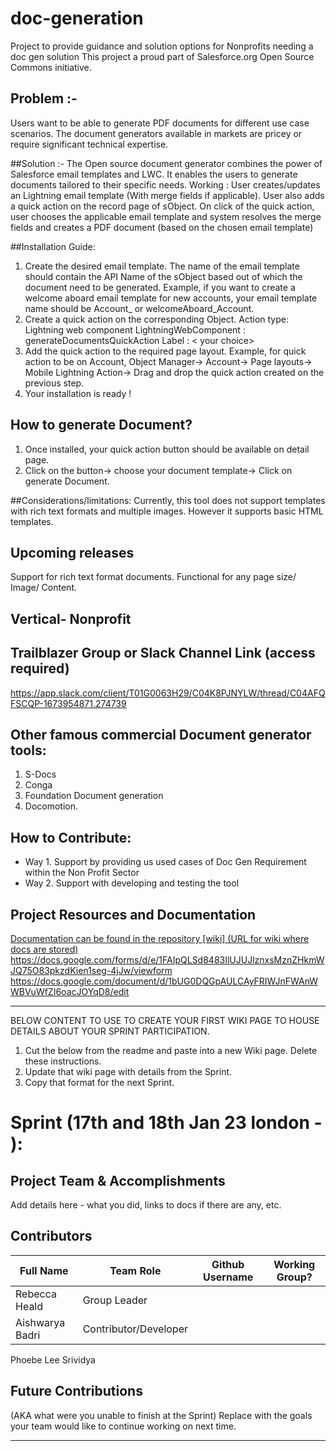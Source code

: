 # doc-generation
Project to provide guidance and solution options for Nonprofits needing a doc gen solution
This project a proud part of Salesforce.org Open Source Commons initiative.


## Problem :- 

Users want to be able to generate PDF documents for different use case scenarios. The document generators available in markets are pricey or require significant  technical expertise.

##Solution :- 
The Open source document generator combines the power of Salesforce email templates and LWC. It enables the users to generate documents tailored to their specific needs.
Working :
User creates/updates an Lightning email template (With merge fields if applicable). User also adds a quick action on the record page of sObject. On click of the quick action, user chooses the applicable email template and  system resolves the merge fields and creates a PDF document (based on the chosen email template)

##Installation Guide:
1. Create the desired email template. The name of the email template should contain the API Name of the sObject based out of which the document need to be generated. Example, if you want to create a welcome aboard email template for new accounts, your email template name should be  Account_<welcomeAboard> or welcomeAboard_Account.
2. Create a quick action on the corresponding Object. 
    Action type: Lightning web component
    LightningWebComponent : generateDocumentsQuickAction
  Label : < your choice>
3. Add the quick action to the required page layout. Example, for quick action to be on Account, Object Manager-> Account-> Page layouts-> Mobile Lightning Action-> Drag and drop the quick action created on the previous step.
4. Your installation is ready !
  
 ## How to generate Document?
  1. Once installed, your quick action button should be available on detail page. 
  2. Click on the button-> choose your document template-> Click on generate Document.
  
  


##Considerations/limitations:
Currently, this tool does not support templates with  rich text formats and multiple images. However it supports basic HTML templates.




##  Upcoming releases
Support for rich text format documents.
Functional for any page size/ Image/ Content.


## Vertical-  Nonprofit 


## Trailblazer Group or Slack Channel Link (access required)
https://app.slack.com/client/T01G0063H29/C04K8PJNYLW/thread/C04AFQFSCQP-1673954871.274739

  
  
  
  
  
## Other famous commercial Document generator tools:
  1. S-Docs
  2. Conga
  3. Foundation Document generation
  4. Docomotion.
 

  
## How to Contribute:
- Way 1. Support by providing us used cases of Doc Gen Requirement within the Non Profit Sector
- Way 2. Support with developing and testing the tool 

## Project Resources and Documentation
[Documentation can be found in the repository [wiki] (URL for wiki where docs are stored)
](https://docs.google.com/presentation/d/1PDGXjLBDfAEgEiokrvMGObkf2pdQ6evNHxAkrX3yuV0/edit#slide=id.g1d752c44c13_0_0)
https://docs.google.com/forms/d/e/1FAIpQLSd8483IlUJUJlznxsMznZHkmWJQ75O83pkzdKien1seg-4jJw/viewform
https://docs.google.com/document/d/1bUG0DQGpAULCAyFRIWJnFWAnWWBVuWfZI6oacJOYqD8/edit

***
BELOW CONTENT TO USE TO CREATE YOUR FIRST WIKI PAGE TO HOUSE DETAILS ABOUT YOUR SPRINT PARTICIPATION. 
1. Cut the below from the readme and paste into a new Wiki page. Delete these instructions.
2. Update that wiki page with details from the Sprint. 
3. Copy that format for the next Sprint.

# Sprint (17th and 18th Jan 23 london - ): 
## Project Team & Accomplishments
Add details here - what you did, links to docs if there are any, etc.

## Contributors

Full Name            | Team Role               | Github Username                                    | Working Group? 
------------         | -------------           | -------------                                      |-------------   
Rebecca Heald        | Group Leader            |    | 
Aishwarya Badri      | Contributor/Developer   |                                                    | 
Phoebe Lee
Srividya



## Future Contributions 
(AKA what were you unable to finish at the Sprint)
Replace with the goals your team would like to continue working on next time.

***


